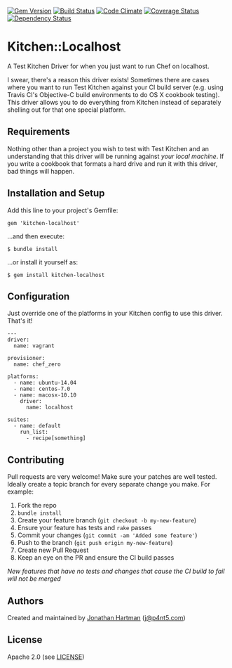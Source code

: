 [![Gem Version](https://badge.fury.io/rb/kitchen-localhost.png)](http://badge.fury.io/rb/kitchen-localhost)
[![Build Status](https://travis-ci.org/test-kitchen/kitchen-localhost.png?branch=master)](https://travis-ci.org/test-kitchen/kitchen-localhost)
[![Code Climate](https://codeclimate.com/github/test-kitchen/kitchen-localhost.png)](https://codeclimate.com/github/test-kitchen/kitchen-localhost)
[![Coverage Status](https://coveralls.io/repos/test-kitchen/kitchen-localhost/badge.png)](https://coveralls.io/r/test-kitchen/kitchen-localhost)
[![Dependency Status](https://gemnasium.com/test-kitchen/kitchen-localhost.png)](https://gemnasium.com/test-kitchen/kitchen-localhost)

Kitchen::Localhost
==================

A Test Kitchen Driver for when you just want to run Chef on localhost.

I swear, there's a reason this driver exists! Sometimes there are cases where
you want to run Test Kitchen against your CI build server (e.g. using Travis
CI's Objective-C build environments to do OS X cookbook testing). This driver
allows you to do everything from Kitchen instead of separately shelling out
for that one special platform.

Requirements
------------

Nothing other than a project you wish to test with Test Kitchen and an
understanding that this driver will be running against _your local machine_. If
you write a cookbook that formats a hard drive and run it with this driver, bad
things will happen.

Installation and Setup
----------------------

Add this line to your project's Gemfile:

    gem 'kitchen-localhost'

...and then execute:

    $ bundle install

...or install it yourself as:

    $ gem install kitchen-localhost

Configuration
-------------

Just override one of the platforms in your Kitchen config to use this driver.
That's it!

    ---
    driver:
      name: vagrant

    provisioner:
      name: chef_zero

    platforms:
      - name: ubuntu-14.04
      - name: centos-7.0
      - name: macosx-10.10
        driver:
          name: localhost

    suites:
      - name: default
        run_list:
          - recipe[something]

Contributing
------------

Pull requests are very welcome! Make sure your patches are well tested. Ideally
create a topic branch for every separate change you make. For example:

1. Fork the repo
2. `bundle install`
3. Create your feature branch (`git checkout -b my-new-feature`)
4. Ensure your feature has tests and `rake` passes
5. Commit your changes (`git commit -am 'Added some feature'`)
6. Push to the branch (`git push origin my-new-feature`)
7. Create new Pull Request
8. Keep an eye on the PR and ensure the CI build passes

_New features that have no tests and changes that cause the CI build to fail
will not be merged_

Authors
-------

Created and maintained by [Jonathan Hartman][author] (<j@p4nt5.com>)

License
-------

Apache 2.0 (see [LICENSE][license])

[author]:           https://github.com/roboticcheese
[issues]:           https://github.com/roboticcheese/kitchen-localhost/issues
[license]:          https://github.com/roboticcheese/kitchen-localhost/blob/master/LICENSE.txt
[repo]:             https://github.com/roboticcheese/kitchen-localhost
[driver_usage]:     http://docs.kitchen-ci.org/drivers/usage
[chef_omnibus_dl]:  http://www.getchef.com/chef/install/
